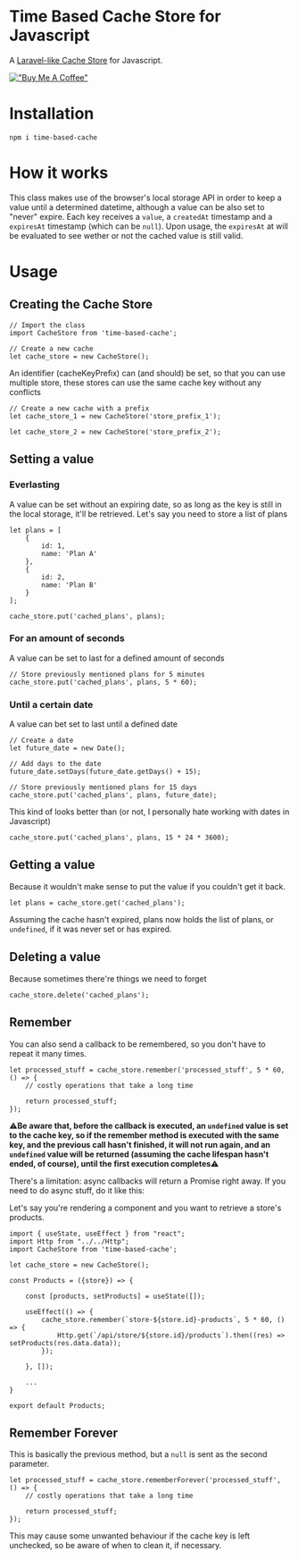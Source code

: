 # Time Based Cache Store for Javascript

A [Laravel-like Cache Store](https://laravel.com/docs/8.x/cache) for Javascript. 

[!["Buy Me A Coffee"](https://www.buymeacoffee.com/assets/img/custom_images/orange_img.png)](https://www.buymeacoffee.com/arthurydalgo)

# Installation

```
npm i time-based-cache
```

# How it works
This class makes use of the browser's local storage API in order to keep a value until a determined datetime, although a value can be also set to "never" expire. Each key receives a `value`, a `createdAt` timestamp and a `expiresAt` timestamp (which can be `null`). Upon usage, the `expiresAt` at will be evaluated to see wether or not the cached value is still valid.

# Usage

## Creating the Cache Store

```
// Import the class
import CacheStore from 'time-based-cache';

// Create a new cache
let cache_store = new CacheStore();
```

An identifier (cacheKeyPrefix) can (and should) be set, so that you can use multiple store, these stores can use the same cache key without any conflicts

```
// Create a new cache with a prefix
let cache_store_1 = new CacheStore('store_prefix_1');

let cache_store_2 = new CacheStore('store_prefix_2');
```

## Setting a value

### Everlasting
A value can be set without an expiring date, so as long as the key is still in the local storage, it'll be retrieved. Let's say you need to store a list of plans

```
let plans = [
    {
        id: 1,
        name: 'Plan A'
    },
    {
        id: 2,
        name: 'Plan B'
    }
];

cache_store.put('cached_plans', plans);
```

### For an amount of seconds
A value can be set to last for a defined amount of seconds

```
// Store previously mentioned plans for 5 minutes
cache_store.put('cached_plans', plans, 5 * 60);
```

### Until a certain date

A value can bet set to last until a defined date

```
// Create a date
let future_date = new Date();

// Add days to the date
future_date.setDays(future_date.getDays() + 15);

// Store previously mentioned plans for 15 days
cache_store.put('cached_plans', plans, future_date);
```

This kind of looks better than (or not, I personally hate working with dates in Javascript)
```
cache_store.put('cached_plans', plans, 15 * 24 * 3600);
```

## Getting a value

Because it wouldn't make sense to put the value if you couldn't get it back.

```
let plans = cache_store.get('cached_plans');
```

Assuming the cache hasn't expired, plans now holds the list of plans, or `undefined`, if it was never set or has expired.

## Deleting a value

Because sometimes there're things we need to forget

```
cache_store.delete('cached_plans');
```

## Remember
You can also send a callback to be remembered, so you don't have to repeat it many times. 

```
let processed_stuff = cache_store.remember('processed_stuff', 5 * 60, () => {
    // costly operations that take a long time

    return processed_stuff;
});
```

⚠️<b>Be aware that, before the callback is executed, an `undefined` value is set to the cache key, so if the remember method is executed with the same key, and the previous call hasn't finished, it will not run again, and an `undefined` value will be returned (assuming the cache lifespan hasn't ended, of course), until the first execution completes</b>⚠️

There's a limitation: async callbacks will return a Promise right away. If you need to do async stuff, do it like this:

Let's say you're rendering a component and you want to retrieve a store's products.

```
import { useState, useEffect } from "react";
import Http from "../../Http";
import CacheStore from 'time-based-cache';

let cache_store = new CacheStore();

const Products = ({store}) => {

    const [products, setProducts] = useState([]);

    useEffect(() => {
		cache_store.remember(`store-${store.id}-products`, 5 * 60, () => {
			Http.get(`/api/store/${store.id}/products`).then((res) => setProducts(res.data.data));
		});

	}, []);

    ...
}

export default Products;

```

## Remember Forever
This is basically the previous method, but a `null` is sent as the second parameter.

```
let processed_stuff = cache_store.rememberForever('processed_stuff', () => {
    // costly operations that take a long time

    return processed_stuff;
});
```
This may cause some unwanted behaviour if the cache key is left unchecked, so be aware of when to clean it, if necessary.